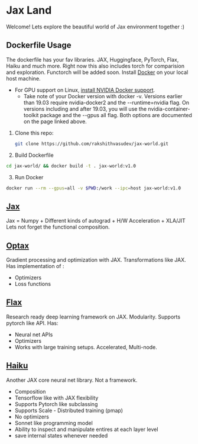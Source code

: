 # Jax Land
Welcome! Lets explore the beautiful world of Jax environment together :)



## Dockerfile Usage
The dockerfile has your fav libraries. JAX, Huggingface, PyTorch, Flax, Haiku and much more.
Right now this also includes torch for comparision and exploration. Functorch will be added soon.
Install [Docker](https://docs.docker.com/get-docker/) on your local host machine.

- For GPU support on Linux, [install NVIDIA Docker support](https://github.com/NVIDIA/nvidia-docker).
   - Take note of your Docker version with docker -v. Versions earlier than 19.03 require nvidia-docker2 and the --runtime=nvidia flag. On versions including and after 19.03, you will use the nvidia-container-toolkit package and the --gpus all flag. Both options are documented on the page linked above.


1. Clone this repo:

   ```bash
   git clone https://github.com/rakshithvasudev/jax-world.git 
   ```

2. Build Dockerfile

```bash
cd jax-world/ && docker build -t . jax-world:v1.0
```

3. Run Docker
``` bash 
docker run --rm --gpus=all -v $PWD:/work --ipc=host jax-world:v1.0
```

	

## [Jax](https://github.com/google/jax)
Jax = Numpy + Different kinds of autograd  + H/W Acceleration + XLA/JIT
Lets not forget the functional composition.

## [Optax](https://github.com/deepmind/optax)
Gradient processing and optimization with JAX. Transformations like JAX. Has implementation of :
- Optimizers 
- Loss functions

## [Flax](https://github.com/google/jax#transformations)
Research ready deep learning framework on JAX. Modularity. Supports pytorch like API. Has:
- Neural net APIs
- Optimizers
- Works with large training setups. Accelerated, Multi-node.

## [Haiku](https://github.com/deepmind/dm-haiku)
Another JAX core neural net library. Not a framework.
- Composition
- Tensorflow like with JAX flexibility
- Supports Pytorch like subclassing
- Supports Scale - Distributed training (pmap)
- No optimizers
- Sonnet like programming model
- Ability to inspect and manipulate entires at each layer level
- save internal states whenever needed





